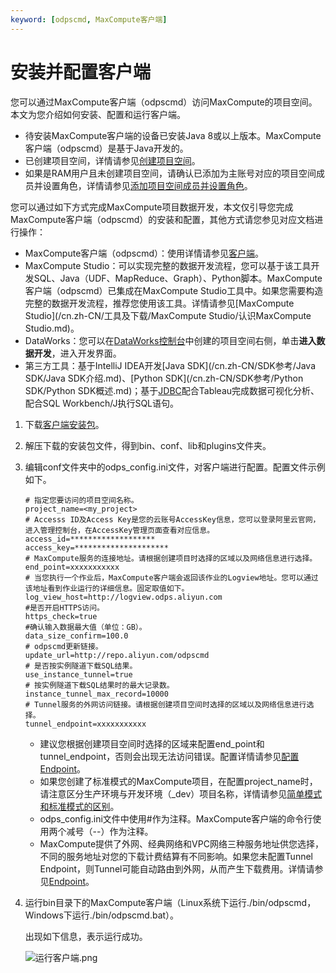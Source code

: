 ```yaml
---
keyword: [odpscmd, MaxCompute客户端]
---
```


# 安装并配置客户端

您可以通过MaxCompute客户端（odpscmd）访问MaxCompute的项目空间。本文为您介绍如何安装、配置和运行客户端。

-   待安装MaxCompute客户端的设备已安装Java 8或以上版本。MaxCompute客户端（odpscmd）是基于Java开发的。
-   已创建项目空间，详情请参见[创建项目空间](/cn.zh-CN/准备工作/创建项目空间.md)。
-   如果是RAM用户且未创建项目空间，请确认已添加为主账号对应的项目空间成员并设置角色，详情请参见[添加项目空间成员并设置角色](/cn.zh-CN/准备工作/添加项目空间成员并设置角色.md)。

您可以通过如下方式完成MaxCompute项目数据开发，本文仅引导您完成MaxCompute客户端（odpscmd）的安装和配置，其他方式请您参见对应文档进行操作：

-   MaxCompute客户端（odpscmd）：使用详情请参见[客户端](/cn.zh-CN/工具及下载/客户端.md)。
-   MaxCompute Studio：可以实现完整的数据开发流程，您可以基于该工具开发SQL、Java（UDF、MapReduce、Graph）、Python脚本。MaxCompute客户端（odpscmd）已集成在MaxCompute Studio工具中。如果您需要构造完整的数据开发流程，推荐您使用该工具。详情请参见[MaxCompute Studio](/cn.zh-CN/工具及下载/MaxCompute Studio/认识MaxCompute Studio.md)。
-   DataWorks：您可以在[DataWorks控制台]()中创建的项目空间右侧，单击**进入数据开发**，进入开发界面。
-   第三方工具：基于IntelliJ IDEA开发[Java SDK](/cn.zh-CN/SDK参考/Java SDK/Java SDK介绍.md)、[Python SDK](/cn.zh-CN/SDK参考/Python SDK/Python SDK概述.md)；基于[JDBC](/cn.zh-CN/JDBC参考/概述.md)配合Tableau完成数据可视化分析、配合SQL Workbench/J执行SQL语句。

1.  下载[客户端安装包](https://odps-repo.oss-cn-hangzhou.aliyuncs.com/odpscmd/latest/odpscmd_public.zip)。

2.  解压下载的安装包文件，得到bin、conf、lib和plugins文件夹。

3.  编辑conf文件夹中的odps\_config.ini文件，对客户端进行配置。配置文件示例如下。

    ```
    # 指定您要访问的项目空间名称。
    project_name=<my_project>
    # Accesss ID及Access Key是您的云账号AccessKey信息，您可以登录阿里云官网，进入管理控制台，在AccessKey管理页面查看对应信息。
    access_id=*******************
    access_key=********************* 
    # MaxCompute服务的连接地址。请根据创建项目时选择的区域以及网络信息进行选择。
    end_point=xxxxxxxxxxx
    # 当您执行一个作业后，MaxCompute客户端会返回该作业的Logview地址。您可以通过该地址看到作业运行的详细信息。固定取值如下。
    log_view_host=http://logview.odps.aliyun.com 
    #是否开启HTTPS访问。
    https_check=true 
    #确认输入数据最大值（单位：GB）。
    data_size_confirm=100.0
    # odpscmd更新链接。
    update_url=http://repo.aliyun.com/odpscmd
    # 是否按实例隧道下载SQL结果。
    use_instance_tunnel=true
    # 按实例隧道下载SQL结果时的最大记录数。
    instance_tunnel_max_record=10000
    # Tunnel服务的外网访问链接。请根据创建项目空间时选择的区域以及网络信息进行选择。
    tunnel_endpoint=xxxxxxxxxxx
    ```

    -   建议您根据创建项目空间时选择的区域来配置end\_point和tunnel\_endpoint，否则会出现无法访问错误。配置详情请参见[配置Endpoint](/cn.zh-CN/准备工作/配置Endpoint.md)。
    -   如果您创建了标准模式的MaxCompute项目，在配置project\_name时，请注意区分生产环境与开发环境（\_dev）项目名称，详情请参见[简单模式和标准模式的区别]()。
    -   odps\_config.ini文件中使用\#作为注释。MaxCompute客户端的命令行使用两个减号（--）作为注释。
    -   MaxCompute提供了外网、经典网络和VPC网络三种服务地址供您选择，不同的服务地址对您的下载计费结算有不同影响。如果您未配置Tunnel Endpoint，则Tunnel可能自动路由到外网，从而产生下载费用。详情请参见[Endpoint](/cn.zh-CN/准备工作/配置Endpoint.md)。
4.  运行bin目录下的MaxCompute客户端（Linux系统下运行./bin/odpscmd，Windows下运行./bin/odpscmd.bat）。

    出现如下信息，表示运行成功。

    ![运行客户端.png](https://static-aliyun-doc.oss-accelerate.aliyuncs.com/assets/img/zh-CN/2607240061/p65816.png)


